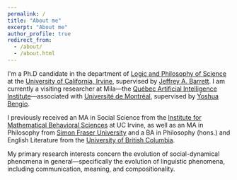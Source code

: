 ```yaml
---
permalink: /
title: "About me"
excerpt: "About me"
author_profile: true
redirect_from: 
  - /about/
  - /about.html
---
```


I'm a Ph.D candidate in the department of [Logic and Philosophy of Science](https://www.lps.uci.edu "Logic and Philosophy of Science") at the [University of California, Irvine](https://uci.edu "University of California, Irvine"), supervised by [Jeffrey A. Barrett](http://faculty.sites.uci.edu/jeffreybarrett/ "Jeffrey A. Barrett"). I am currently a visiting researcher at Mila—the [Québec Artificial Intelligence Institute](https://mila.quebec/ "Québec Artificial Intelligence Institute")—associated with [Université de Montréal](https://www.umontreal.ca/ "Université de Montréal"), supervised by [Yoshua Bengio](http://www.iro.umontreal.ca/~bengioy/yoshua_en/ "Yoshua Bengio").

I previously received an MA in Social Science from the [Institute for Mathematical Behavioral Sciences](https://www.imbs.uci.edu/ "Institute for Mathematical Behavioral Sciences") at UC Irvine, as well as an MA in Philosophy from [Simon Fraser University](https://sfu.ca/ "Simon Fraser University") and a BA in Philosophy (hons.) and English Literature from the [University of British Columbia](https://ubc.ca/ "University of British Columbia").

My primary research interests concern the evolution of social-dynamical phenomena in general—specifically the evolution of linguistic phenomena, including communication, meaning, and compositionality. 
